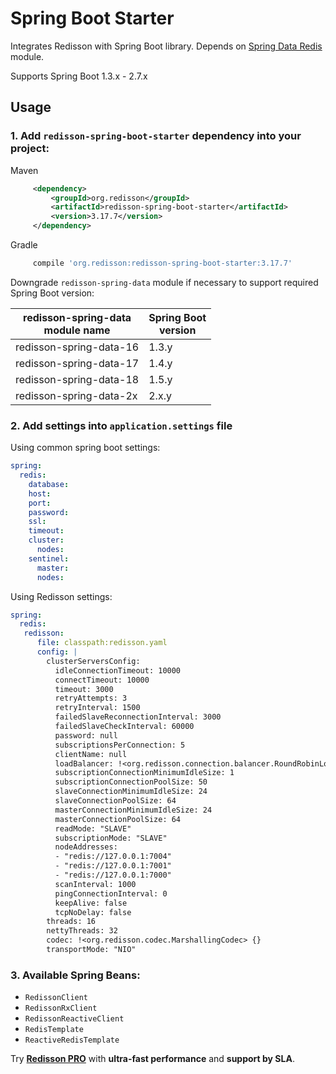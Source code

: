 # Spring Boot Starter

Integrates Redisson with Spring Boot library. Depends on [Spring Data Redis](https://github.com/redisson/redisson/tree/master/redisson-spring-data#spring-data-redis-integration) module.

Supports Spring Boot 1.3.x - 2.7.x

## Usage

### 1. Add `redisson-spring-boot-starter` dependency into your project:

Maven

```xml
     <dependency>
         <groupId>org.redisson</groupId>
         <artifactId>redisson-spring-boot-starter</artifactId>
         <version>3.17.7</version>
     </dependency>
```

Gradle

```groovy
     compile 'org.redisson:redisson-spring-boot-starter:3.17.7'
```


Downgrade `redisson-spring-data` module if necessary to support required Spring Boot version:

|redisson-spring-data<br/>module name|Spring Boot<br/>version|
|----------------------------|-------------------|
|redisson-spring-data-16     |1.3.y              |
|redisson-spring-data-17     |1.4.y              |
|redisson-spring-data-18     |1.5.y              |
|redisson-spring-data-2x     |2.x.y              |

### 2. Add settings into `application.settings` file

Using common spring boot settings:

```yaml
spring:
  redis:
    database: 
    host:
    port:
    password:
    ssl: 
    timeout:
    cluster:
      nodes:
    sentinel:
      master:
      nodes:
```

Using Redisson settings:

```yaml
spring:
  redis:
   redisson: 
      file: classpath:redisson.yaml
      config: |
        clusterServersConfig:
          idleConnectionTimeout: 10000
          connectTimeout: 10000
          timeout: 3000
          retryAttempts: 3
          retryInterval: 1500
          failedSlaveReconnectionInterval: 3000
          failedSlaveCheckInterval: 60000
          password: null
          subscriptionsPerConnection: 5
          clientName: null
          loadBalancer: !<org.redisson.connection.balancer.RoundRobinLoadBalancer> {}
          subscriptionConnectionMinimumIdleSize: 1
          subscriptionConnectionPoolSize: 50
          slaveConnectionMinimumIdleSize: 24
          slaveConnectionPoolSize: 64
          masterConnectionMinimumIdleSize: 24
          masterConnectionPoolSize: 64
          readMode: "SLAVE"
          subscriptionMode: "SLAVE"
          nodeAddresses:
          - "redis://127.0.0.1:7004"
          - "redis://127.0.0.1:7001"
          - "redis://127.0.0.1:7000"
          scanInterval: 1000
          pingConnectionInterval: 0
          keepAlive: false
          tcpNoDelay: false
        threads: 16
        nettyThreads: 32
        codec: !<org.redisson.codec.MarshallingCodec> {}
        transportMode: "NIO"

```

### 3. Available Spring Beans:

- `RedissonClient`  
- `RedissonRxClient`  
- `RedissonReactiveClient`  
- `RedisTemplate`  
- `ReactiveRedisTemplate`  

Try __[Redisson PRO](https://redisson.pro)__ with **ultra-fast performance** and **support by SLA**.
